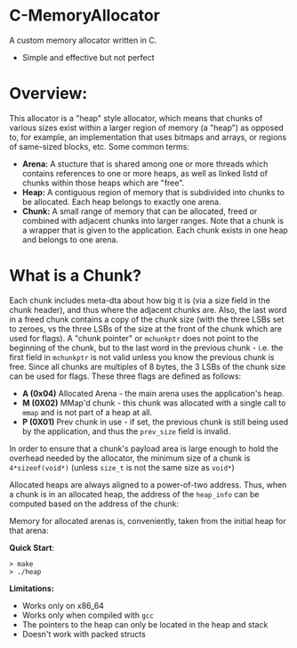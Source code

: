 # C-MemoryAllocator

A custom memory allocator written in C.
- Simple and effective but not perfect

# Overview:
This allocator is a "heap" style allocator, which means that chunks of various sizes exist within a larger region of memory (a "heap") as opposed to, for example, an implementation that uses bitmaps and arrays, or regions of same-sized blocks, etc.
Some common terms:
- __Arena:__ A stucture that is shared among one or more threads which contains references to one or more heaps, as well as linked listd of chunks within those heaps which are "free".
- __Heap:__ A contiguous region of memory that is subdivided into chunks to be allocated. Each heap belongs to exactly one arena.
- __Chunk:__ A small range of memory that can be allocated, freed or combined with adjacent chunks into larger ranges. Note that a chunk is a wrapper that is given to the application. Each chunk exists in one heap and belongs to one arena.

# What is a Chunk?
Each chunk includes meta-dta about how big it is (via a size field in the chunk header), and thus where the adjacent chunks are. Also, the last word in a freed chunk contains a copy of the chunk size (with the three LSBs set to zeroes, vs the three LSBs of the size at the front of the chunk which are used for flags).
A "chunk pointer" or `mchunkptr` does not point to the beginning of the chunk, but to the last word in the previous chunk - i.e. the first field in `mchunkptr` is not valid unless you know the previous chunk is free.
Since all chunks are multiples of 8 bytes, the 3 LSBs of the chunk size can be used for flags. These three flags are defined as follows:
- __A (0x04)__
    Allocated Arena - the main arena uses the application's heap.
- __M (0X02)__
    MMap'd chunk - this chunk was allocated with a single call to `mmap` and is not part of a heap at all.
- __P (0X01)__
    Prev chunk in use - if set, the previous chunk is still being used by the application, and thus the `prev_size` field is invalid.

In order to ensure that a chunk's payload area is large enough to hold the overhead needed by the allocator, the minimum size of a chunk is `4*sizeof(void*)` (unless `size_t` is not the same size as `void*`)

Allocated heaps are always aligned to a power-of-two address. Thus, when a chunk is in an allocated heap, the address of the `heap_info` can be computed based on the address of the chunk:

Memory for allocated arenas is, conveniently, taken from the initial heap for that arena: 

__Quick Start__:
```
> make
> ./heap
```

__Limitations:__
- Works only on x86_64
- Works only when compiled with `gcc`
- The pointers to the heap can only be located in the heap and stack
- Doesn't work with packed structs
